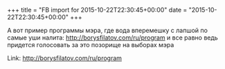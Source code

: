 +++
title = "FB import for 2015-10-22T22:30:45+00:00"
date = "2015-10-22T22:30:45+00:00"
+++

А вот пример программы мэра, где вода вперемешку с лапшой по самые уши налита: http://borysfilatov.com/ru/program и все равно ведь придется голосовать за это позорище на выборах мэра


Link: <a href="http://borysfilatov.com/ru/program">http://borysfilatov.com/ru/program</a>
